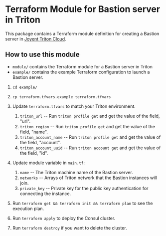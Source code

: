 
# Terraform Module for Bastion server in Triton

This package contains a Terraform module definition for creating a Bastion server in [Joyent Triton Cloud](https://www.joyent.com/).


## How to use this module

* `module/` contains the Terraform module for a Bastion server in Triton
* `example/` contains the example Terraform configuration to launch a Bastion server.


1. `cd example/`
2. `cp terraform.tfvars.example terraform.tfvars`
3. Update `terraform.tfvars` to match your Triton environment.
   1. `triton_url` -- Run `triton profile get` and get the value of the field, "url".
   2. `triton_region` -- Run `triton profile get` and get the value of the field, "name".
   3. `triton_account_name` -- Run `triton profile get` and get the value of the field, "account".
   4. `triton_account_uuid` -- Run `triton account get` and get the value of the field, "id".

4. Update module variable in `main.tf`:
   1. `name` -- The Triton machine name of the Bastion server.
   1. `networks` -- Arrays of Triton network that the Bastion instances will join.
   2. `private_key` -- Private key for the public key authentication for connecting the instance.
   
5. Run `terraform get && terraform init && terraform plan` to see the execution plan.
6. Run `terraform apply` to deploy the Consul cluster.
7. Run `terraform destroy` if you want to delete the cluster.

